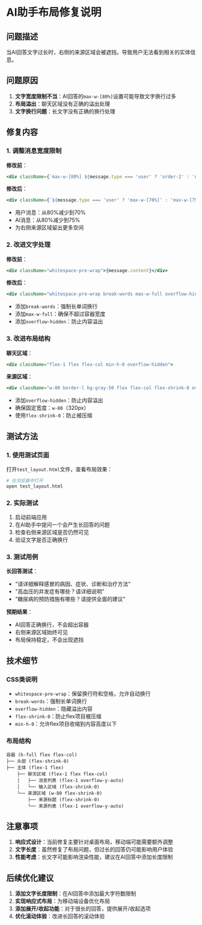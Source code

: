 # AI助手布局修复说明

## 问题描述

当AI回答文字过长时，右侧的来源区域会被遮挡，导致用户无法看到相关的实体信息。

## 问题原因

1. **文字宽度限制不当**：AI回答的`max-w-[80%]`设置可能导致文字换行过多
2. **布局溢出**：聊天区域没有正确的溢出处理
3. **文字换行问题**：长文字没有正确的换行处理

## 修复内容

### 1. 调整消息宽度限制

**修改前**：
```jsx
<div className={`max-w-[80%] ${message.type === 'user' ? 'order-2' : 'order-1'}`}>
```

**修改后**：
```jsx
<div className={`${message.type === 'user' ? 'max-w-[70%]' : 'max-w-[75%]'} ${message.type === 'user' ? 'order-2' : 'order-1'}`}>
```

- 用户消息：从80%减少到70%
- AI消息：从80%减少到75%
- 为右侧来源区域留出更多空间

### 2. 改进文字处理

**修改前**：
```jsx
<div className="whitespace-pre-wrap">{message.content}</div>
```

**修改后**：
```jsx
<div className="whitespace-pre-wrap break-words max-w-full overflow-hidden">{message.content}</div>
```

- 添加`break-words`：强制长单词换行
- 添加`max-w-full`：确保不超过容器宽度
- 添加`overflow-hidden`：防止内容溢出

### 3. 改进布局结构

**聊天区域**：
```jsx
<div className="flex-1 flex flex-col min-h-0 overflow-hidden">
```

**来源区域**：
```jsx
<div className="w-80 border-l bg-gray-50 flex flex-col flex-shrink-0 overflow-hidden">
```

- 添加`overflow-hidden`：防止内容溢出
- 确保固定宽度：`w-80`（320px）
- 使用`flex-shrink-0`：防止被压缩

## 测试方法

### 1. 使用测试页面
打开`test_layout.html`文件，查看布局效果：
```bash
# 在浏览器中打开
open test_layout.html
```

### 2. 实际测试
1. 启动前端应用
2. 在AI助手中提问一个会产生长回答的问题
3. 检查右侧来源区域是否仍然可见
4. 验证文字是否正确换行

### 3. 测试用例

**长回答测试**：
- "请详细解释感冒的病因、症状、诊断和治疗方法"
- "高血压的并发症有哪些？请详细说明"
- "糖尿病的预防措施有哪些？请提供全面的建议"

**预期结果**：
- AI回答正确换行，不会超出容器
- 右侧来源区域始终可见
- 布局保持稳定，不会出现遮挡

## 技术细节

### CSS类说明

- `whitespace-pre-wrap`：保留换行符和空格，允许自动换行
- `break-words`：强制长单词换行
- `overflow-hidden`：隐藏溢出内容
- `flex-shrink-0`：防止flex项目被压缩
- `min-h-0`：允许flex项目收缩到内容高度以下

### 布局结构

```
容器 (h-full flex flex-col)
├── 头部 (flex-shrink-0)
├── 主体 (flex-1 flex)
    ├── 聊天区域 (flex-1 flex flex-col)
    │   ├── 消息列表 (flex-1 overflow-y-auto)
    │   └── 输入区域 (flex-shrink-0)
    └── 来源区域 (w-80 flex-shrink-0)
        ├── 来源标题 (flex-shrink-0)
        └── 来源列表 (flex-1 overflow-y-auto)
```

## 注意事项

1. **响应式设计**：当前修复主要针对桌面布局，移动端可能需要额外调整
2. **文字长度**：虽然修复了布局问题，但过长的回答仍可能影响用户体验
3. **性能考虑**：长文字可能影响渲染性能，建议在AI回答中添加长度限制

## 后续优化建议

1. **添加文字长度限制**：在AI回答中添加最大字符数限制
2. **实现响应式布局**：为移动端设备优化布局
3. **添加展开/收起功能**：对于很长的回答，提供展开/收起选项
4. **优化滚动体验**：改进长回答的滚动体验 